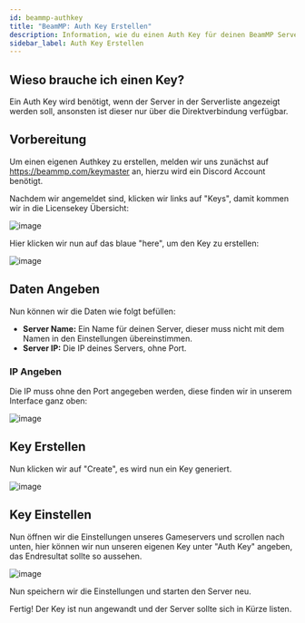 ```yaml
---
id: beammp-authkey
title: "BeamMP: Auth Key Erstellen"
description: Information, wie du einen Auth Key für deinen BeamMP Server von ZAP-Hosting erstellen kannst  - ZAP-Hosting.com Dokumentation
sidebar_label: Auth Key Erstellen
---
```


## Wieso brauche ich einen Key?

Ein Auth Key wird benötigt, wenn der Server in der Serverliste angezeigt werden soll, ansonsten ist dieser nur über die Direktverbindung verfügbar.

## Vorbereitung
Um einen eigenen Authkey zu erstellen, melden wir uns zunächst auf https://beammp.com/keymaster an, hierzu wird ein Discord Account benötigt.

Nachdem wir angemeldet sind, klicken wir links auf "Keys", damit kommen wir in die Licensekey Übersicht:

![image](https://user-images.githubusercontent.com/26007280/189705604-ce575468-03a5-4065-abf0-313f3623e5a1.png)

Hier klicken wir nun auf das blaue "here", um den Key zu erstellen:

![image](https://user-images.githubusercontent.com/26007280/189705633-132584db-3f51-4933-868a-fb82881a6f67.png)


## Daten Angeben

Nun können wir die Daten wie folgt befüllen:

- **Server Name:** Ein Name für deinen Server, dieser muss nicht mit dem Namen in den Einstellungen übereinstimmen.
- **Server IP:** Die IP deines Servers, ohne Port.


### IP Angeben

Die IP muss ohne den Port angegeben werden, diese finden wir in unserem Interface ganz oben:

![image](https://user-images.githubusercontent.com/26007280/189705664-8458d98d-bf62-4d03-8f6b-eb32092a6226.png)

## Key Erstellen

Nun klicken wir auf "Create", es wird nun ein Key generiert.

![image](https://user-images.githubusercontent.com/26007280/189705699-97bdd07c-3892-47ff-8259-74e54ee4a0b3.png)

## Key Einstellen

Nun öffnen wir die Einstellungen unseres Gameservers und scrollen nach unten, hier können wir nun unseren eigenen Key unter "Auth Key" angeben, das Endresultat sollte so aussehen.

![image](https://user-images.githubusercontent.com/26007280/189705727-b2130512-f68a-485a-91b2-6a76fdedc311.png)

Nun speichern wir die Einstellungen und starten den Server neu.

Fertig! Der Key ist nun angewandt und der Server sollte sich in Kürze listen.
